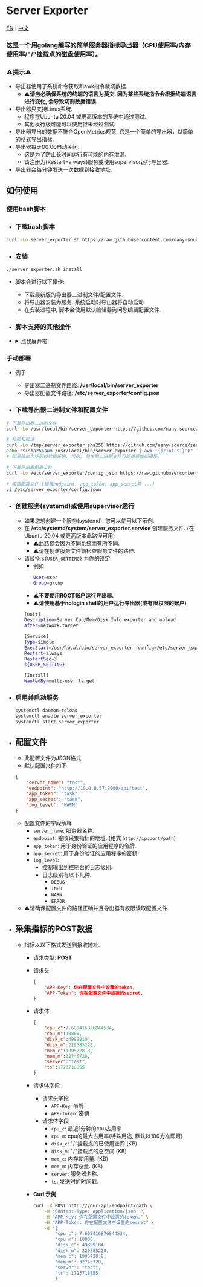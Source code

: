 # Server Exporter

[EN](https://github.com/nany-source/server_exporter/blob/main/README.md) | [中文](https://github.com/nany-source/server_exporter/blob/main/README_CN.md)

### 这是一个用golang编写的简单服务器指标导出器（CPU使用率/内存使用率/"/"挂载点的磁盘使用率）。

### ⚠️提示⚠️
- 导出器使用了系统命令获取和awk指令裁切数据.
    - ⚠️**请务必确保系统的终端的语言为英文. 因为某些系统指令会根据终端语言进行变化, 会导致切割数据错误**.
- 导出器只支持Linux系统. 
    - 程序在Ubuntu 20.04 或更高版本的系统中通过测试.
    - 其他发行版可能可以使用但未经过测试.
- 导出器导出的数据不符合OpenMetrics规范. 它是一个简单的导出器，以简单的格式导出指标.
- 导出器每天00:00自动关闭.
    - 这是为了防止长时间运行有可能的内存泄漏.
    - 请注册为(Restart=always)服务或使用supervisor运行导出器.
- 导出器会每分钟发送一次数据到接收地址.

## 如何使用
### 使用bash脚本
- ### 下载bash脚本
```bash
curl -Lo server_exporter.sh https://raw.githubusercontent.com/nany-source/server_exporter/main/server_exporter.sh && chmod +x server_exporter.sh
```
- ### 安装
```bash
./server_exporter.sh install
```
- 脚本会进行以下操作:
    - 下载最新版的导出器二进制文件/配置文件.
    - 将导出器安装为服务. 系统启动时导出器将自动启动.
    - 在安装过程中, 脚本会使用默认编辑器询问您编辑配置文件.

- ### 脚本支持的其他操作
- <details>
    <summary>点我展开啦!</summary>
    
    - ### 更新
    ```bash
    ./server_exporter.sh update
    ```
    - 脚本会进行以下操作:
        - 检查导出器的最新版本.
        - 如果最新版本与当前版本不同, 脚本将下载最新版本并重启服务.

    - ### Uninstall
    ```bash
    ./server_exporter.sh uninstall
    ```
    - 脚本会进行以下操作:
        - 停止导出器服务.
        - 删除导出器服务.
        - 删除导出器二进制文件.
        - 删除导出器配置文件.
</details>

### 手动部署
- 例子 
    - 导出器二进制文件路径:  **/usr/local/bin/server_exporter**
    - 导出器配置文件路径:  **/etc/server_exporter/config.json**

- ### 下载导出器二进制文件和配置文件
```bash
# 下载导出器二进制文件
curl -Lo /usr/local/bin/server_exporter https://github.com/nany-source/server_exporter/releases/download/Github_Actions_Build/server_exporter && chmod +x /usr/local/bin/server_exporter

# 校验和验证
curl -Lo /tmp/server_exporter.sha256 https://github.com/nany-source/server_exporter/releases/download/Github_Actions_Build/server_exporter.sha256
echo "$(sha256sum /usr/local/bin/server_exporter | awk '{print $1}')" | diff - /tmp/server_exporter.sha256
# 如果输出为空则校验和正确. 否则, 导出器二进制文件可能被篡改或损坏.

# 下载导出器配置文件
curl -Lo /etc/server_exporter/config.json https://raw.githubusercontent.com/nany-source/server_exporter/main/server_exporter.json

# 编辑配置文件 (编辑endpoint, app_token, app_secret等 ...)
vi /etc/server_exporter/config.json
```
- ### 创建服务(systemd)或使用supervisor运行
    - 如果您想创建一个服务(systemd), 您可以使用以下示例.
    - 在 **/etc/systemd/system/server_exporter.service** 创建服务文件. (在 Ubuntu 20.04 或更高版本此路径可用)
        - ⚠️此路径会因为不同系统而有所不同.
        - ⚠️请在创建服务文件前检查服务文件的路径.
    - 请替换 `${USER_SETTING}` 为你的设定.
        - 例如
            ```bash
            User=user
            Group=group
            ```
        - ⚠️**不要使用ROOT账户运行导出器.**
        - ⚠️**请使用基于nologin shell的用户运行导出器(或有限权限的账户)**
        ```bash
        [Unit]
        Description=Server Cpu/Mem/Disk Info exporter and upload
        After=network.target

        [Service]
        Type=simple
        ExecStart=/usr/local/bin/server_exporter -config=/etc/server_exporter/config.json
        Restart=always
        RestartSec=3
        ${USER_SETTING}

        [Install]
        WantedBy=multi-user.target
        ```
- ### 启用并启动服务
    ```bash
    systemctl daemon-reload
    systemctl enable server_exporter
    systemctl start server_exporter
    ```

- ## 配置文件
    - 此配置文件为JSON格式.
    - 默认配置文件如下.
    ```json
    {
        "server_name": "test",
        "endpoint": "http://10.0.0.57:8000/api/test",
        "app_token": "task",
        "app_secret": "task",
        "log_level": "WARN"
    }
    ```
    - 配置文件的字段解释
        - `server_name`: 服务器名称.
        - `endpoint`:   接收采集指标的地址.  (格式 `http://ip:port/path`)
        - `app_token`:  用于身份验证的应用程序的令牌.
        - `app_secret`: 用于身份验证的应用程序的密钥.
        - `log_level`: 
            - 控制输出到控制台的日志级别.
            - 日志级别有以下几种.
                - `DEBUG`
                - `INFO`
                - `WARN`
                - `ERROR`
    - ⚠️请确保配置文件的路径正确并且导出器有权限读取配置文件.

- ## 采集指标的POST数据
    - 指标以以下格式发送到接收地址.
        - 请求类型: **POST**
        - 请求头
            ```json
            {
                "APP-Key": 你在配置文件中设置的token,
                "APP-Token": 你在配置文件中设置的secret,
            }
            ```
        - 请求体
            ```json
            {
                "cpu_c":7.605416876844534,
                "cpu_m":10000,
                "disk_c":49899104,
                "disk_m":229585228,
                "mem_c":1995728.8,
                "mem_m":32745720,
                "server":"test",
                "ts":1723718855
            }
            ```
        - 请求体字段
            - 请求头字段
                - `APP-Key`: 令牌
                - `APP-Token`: 密钥
            - 请求体字段
                - `cpu_c`: 最近1分钟的cpu占用率
                - `cpu_m`: cpu的最大占用率(特殊用途, 默认以100为准即可)
                - `disk_c`: "/"挂载点的已使用空间 (KB)
                - `disk_m`: "/"挂载点的总空间 (KB)
                - `mem_c`: 内存使用量. (KB)
                - `mem_m`: 内存总量. (KB)
                - `server`: 服务器名称.
                - `ts`: 发送时的时间戳.
        
        - **Curl 示例**
            ```bash
            curl -X POST http://your-api-endpoint/path \
                -H "Content-Type: application/json" \
                -H "APP-Key: 你在配置文件中设置的token," \
                -H "APP-Token: 你在配置文件中设置的secret" \
                -d '{
                    "cpu_c": 7.605416876844534,
                    "cpu_m": 10000,
                    "disk_c": 49899104,
                    "disk_m": 229585228,
                    "mem_c": 1995728.8,
                    "mem_m": 32745720,
                    "server": "test",
                    "ts": 1723718855
                    }'
            ```